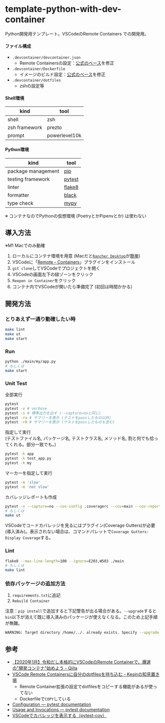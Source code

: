 # template-python-with-dev-container

Python開発用テンプレート。VSCodeのRemote Containers での開発用。

#### ファイル構成

- `.devcontainer/devcontainer.json`
    - Remote Containersの設定：[公式のベース](https://github.com/microsoft/vscode-dev-containers/tree/v0.191.0/containers/python-3)を修正
- `.devcontainer/Dockerfile`
    - イメージのビルド設定：[公式のベース](https://github.com/microsoft/vscode-dev-containers/blob/v0.191.0/containers/python-3/.devcontainer/base.Dockerfile)を修正
- `.devcontainer/dotfiles`
    - zshの設定等

#### Shell環境

| kind | tool |
|--|--|
| shell | zsh |
| zsh framework | prezto |
| prompt | powerlevel10k |

#### Python環境

| kind | tool |
|--|--|
| package management | [pip](https://kurozumi.github.io/pip/index.html) |
| testing framework | [pytest](https://docs.pytest.org/en/6.2.x/) |
| linter | [flake8](https://flake8.pycqa.org/en/latest/) |
| formatter | [black](https://github.com/psf/black) |
| type check | [mypy](https://mypy.readthedocs.io/en/stable/) |

※ コンテナなのでPythonの仮想環境 (PoetryとかPipenvとか) は使わない

## 導入方法

※M1 Macでのみ動確

1. ローカルにコンテナ環境を用意 (Macだと[`Rancher Desktop`](https://rancherdesktop.io/)が[簡単](https://knqyf263.hatenablog.com/entry/2022/02/01/225546))
1. VSCodeに「[Remote - Containers](https://marketplace.visualstudio.com/items?itemName=ms-vscode-remote.remote-containers)」プラグインをインストール
1. `git clone`してVSCodeでプロジェクトを開く
1. VSCodeの画面左下の緑ゾーンをクリック
1. `Reopen in Container`をクリック
1. コンテナ内でVSCodeが開いたら準備完了 (初回は時間かかる)

## 開発方法

### とりあえず一通り動確したい時

```sh
make lint
make ut
make start
```

### Run

```sh
python ./main/my/app.py
# もしくは
make start
```

### Unit Test

全部実行

```sh
pytest
pytest -v # verbose
pytest -s # 標準出力を出す (--capture=noと同じ)
pytest -ra # サマリーを表示 (テストをpassしたもの以外)
pytest -rA # サマリーを表示 (テストをpassしたものも含む)
```

指定して実行  
(テストファイル名, パッケージ名, テストクラス名, メソッド名, 割と何でも拾ってくれる。部分一致でも。)

```sh
pytest -k app
pytest -k test_app.py
pytest -k my
```

マーカーを指定して実行

```sh
pytest -m 'slow'
pytest -m 'not slow'
```

カバレッジレポートも作成

```sh
pytest -v --capture=no --cov-config .coveragerc --cov=main --cov-report=xml --cov-report=term-missing .
# もしくは
make ut
```

VSCodeでコードカバレッジを見るにはプラグイン(Coverage Gutters)が必要(導入済み)。表示されない場合は、コマンドパレットで`Coverage Gutters: Display Coverage`する。


### Lint

```sh
flake8 --max-line-length=100 --ignore=E203,W503 ./main
# もしくは
make lint
```

### 依存パッケージの追加方法

1. `requirements.txt`に追記
1. `Rebuild Container`

注意：`pip install`で追加すると下記警告が出る場合がある。`--upgrade`すると`bin`以下が消えて既に導入済みのパッケージが使えなくなる。このため上記手順が無難。

```zsh
WARNING: Target directory /home/../. already exists. Specify --upgrade to force replacement.
```

## 参考

- [【2020年1月】令和だし本格的にVSCodeのRemote Containerで、爆速の"開発コンテナ"始めよう - Qiita](https://qiita.com/koinori/items/084a0770c1f9e72e0c14)
- [VSCode Remote Containersに自分のdotfilesを持ち込む - Kesinの知見置き場](https://kesin.hatenablog.com/entry/2020/07/10/083000)
    - Remote Container拡張の設定でdotfilesをコピーする機能があるが使ってない
    - Dockerfileで`COPY`している
- [Configuration — pytest documentation](https://docs.pytest.org/en/6.2.x/customize.html)
- [Usage and Invocations — pytest documentation](https://docs.pytest.org/en/6.2.x/usage.html)
- [VSCodeでカバレッジを表示する（pytest-cov）](https://zenn.dev/tyoyo/articles/769df4b7eb9398)
